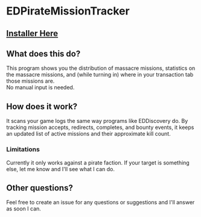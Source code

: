 # EDPirateMissionTracker

## [Installer Here](https://raw.githubusercontent.com/kylewill0725/EDPirateMissionTracker/master/publish/setup.exe)

## What does this do?
This program shows you the distribution of massacre missions, statistics on the massacre missions,
and (while turning in) where in your transaction tab those missions are.  
No manual input is needed.  
  
## How does it work?
It scans your game logs the same way programs like EDDiscovery do. By tracking mission accepts, redirects, completes,
and bounty events, it keeps an updated list of active missions and their approximate kill count.  

### Limitations
Currently it only works against a pirate faction. If your target is something else, let me know and I'll see what I can do.

## Other questions?
Feel free to create an issue for any questions or suggestions and I'll answer as soon I can.
